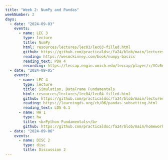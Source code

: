 ```yaml
---
title: "Week 2: NumPy and Pandas"
weekNumber: 2
days:
  - date: "2024-09-03"
    events:
      - name: LEC 3
        type: lecture
        title: NumPy
        html: resources/lectures/lec03/lec03-filled.html
        github: https://github.com/practicaldsc/fa24/blob/main/lectures/lec03/
        reading: https://wesmckinney.com/book/numpy-basics
        reading_text: PDA 4
        recording: https://leccap.engin.umich.edu/leccap/player/r/VCo5ns
  - date: "2024-09-05"
    events:
      - name: LEC 4
        type: lecture
        title: Simulation, DataFrame Fundamentals
        html: resources/lectures/lec04/lec04-filled.html
        github: https://github.com/practicaldsc/fa24/blob/main/lectures/lec04/
        reading: https://learningds.org/ch/06/pandas_subsetting.html
        reading_text: LDS 6.1
      - name: HW 1
        type: hw
        title: <b>Python Fundamentals</b>
        github: https://github.com/practicaldsc/fa24/blob/main/homeworks/hw01/hw01.ipynb
  - date: "2024-09-06"
    events:
      - name: DISC 2
        type: disc
        title: Discussion 2
---
```

